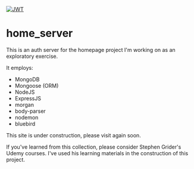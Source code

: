 [![JWT](http://jwt.io/assets/badge-compatible.svg)](http://jwt.io/assets/badge-compatible.svg)

# home_server

This is an auth server for the homepage project I'm working on as an exploratory exercise.

It employs:
- MongoDB
- Mongoose (ORM)
- NodeJS
- ExpressJS
- morgan
- body-parser
- nodemon
- bluebird

This site is under construction, please visit again soon.

If you've learned from this collection, please consider Stephen Grider's Udemy courses. I've used his
learning materials in the construction of this project.